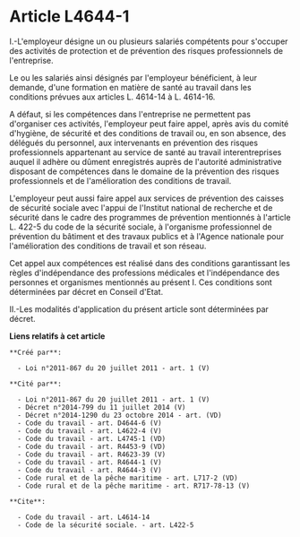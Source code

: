 # Article L4644-1

I.-L'employeur désigne un ou plusieurs salariés compétents pour s'occuper des activités de protection et de prévention des
risques professionnels de l'entreprise. 

Le ou les salariés ainsi désignés par l'employeur bénéficient, à leur demande, d'une formation en matière de santé au travail
dans les conditions prévues aux articles L. 4614-14 à L. 4614-16. 

A défaut, si les compétences dans l'entreprise ne permettent pas d'organiser ces activités, l'employeur peut faire appel,
après avis du comité d'hygiène, de sécurité et des conditions de travail ou, en son absence, des délégués du personnel, aux
intervenants en prévention des risques professionnels appartenant au service de santé au travail interentreprises auquel il
adhère ou dûment enregistrés auprès de l'autorité administrative disposant de compétences dans le domaine de la prévention
des risques professionnels et de l'amélioration des conditions de travail. 

L'employeur peut aussi faire appel aux services de prévention des caisses de sécurité sociale avec l'appui de l'Institut
national de recherche et de sécurité dans le cadre des programmes de prévention mentionnés à l'article L. 422-5 du code de la
sécurité sociale, à l'organisme professionnel de prévention du bâtiment et des travaux publics et à l'Agence nationale pour
l'amélioration des conditions de travail et son réseau. 

Cet appel aux compétences est réalisé dans des conditions garantissant les règles d'indépendance des professions médicales et
l'indépendance des personnes et organismes mentionnés au présent I. Ces conditions sont déterminées par décret en Conseil
d'Etat. 

II.-Les modalités d'application du présent article sont déterminées par décret.

**Liens relatifs à cet article**

	**Créé par**:

	  - Loi n°2011-867 du 20 juillet 2011 - art. 1 (V)

	**Cité par**:

	  - Loi n°2011-867 du 20 juillet 2011 - art. 1 (V)
	  - Décret n°2014-799 du 11 juillet 2014 (V)
	  - Décret n°2014-1290 du 23 octobre 2014 - art. (VD)
	  - Code du travail - art. D4644-6 (V)
	  - Code du travail - art. L4622-4 (V)
	  - Code du travail - art. L4745-1 (VD)
	  - Code du travail - art. R4453-9 (VD)
	  - Code du travail - art. R4623-39 (V)
	  - Code du travail - art. R4644-1 (V)
	  - Code du travail - art. R4644-3 (V)
	  - Code rural et de la pêche maritime - art. L717-2 (VD)
	  - Code rural et de la pêche maritime - art. R717-78-13 (V)

	**Cite**:

	  - Code du travail - art. L4614-14
	  - Code de la sécurité sociale. - art. L422-5
